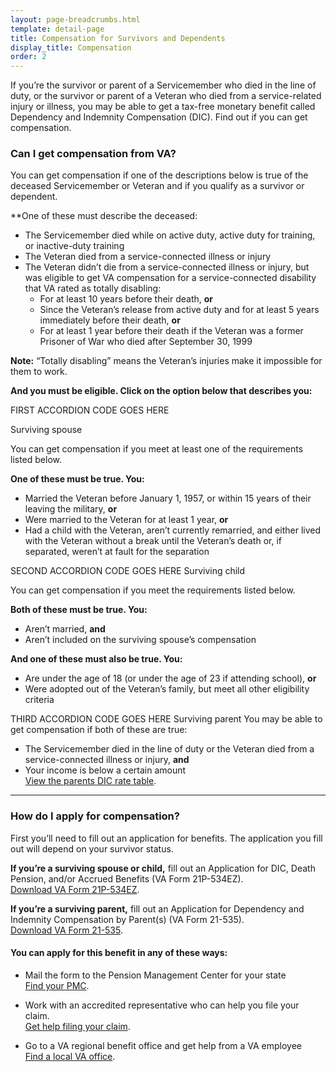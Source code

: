```yaml
---
layout: page-breadcrumbs.html
template: detail-page
title: Compensation for Survivors and Dependents
display_title: Compensation
order: 2
---
```


<div class="va-introtext">

If you’re the survivor or parent of a Servicemember who died in the line of duty, or the survivor or parent of a Veteran who died from a service-related injury or illness, you may be able to get a tax-free monetary benefit called Dependency and Indemnity Compensation (DIC). Find out if you can get compensation. 

</div>

<div class="feature" markdown="0">
  
### Can I get compensation from VA?

You can get compensation if one of the descriptions below is true of the deceased Servicemember or Veteran and if you qualify as a survivor or dependent. 

**One of these must describe the deceased:

- The Servicemember died while on active duty, active duty for training, or inactive-duty training
- The Veteran died from a service-connected illness or injury
- The Veteran didn’t die from a service-connected illness or injury, but was eligible to get VA compensation for a service-connected disability that VA rated as totally disabling: 
  - For at least 10 years before their death, **or**
  - Since the Veteran’s release from active duty and for at least 5 years immediately before their death, **or**
  - For at least 1 year before their death if the Veteran was a former Prisoner of War who died after September 30, 1999

**Note:** “Totally disabling” means the Veteran’s injuries make it impossible for them to work.

**And you must be eligible. Click on the option below that describes you:**
</div>

FIRST ACCORDION CODE GOES HERE

Surviving spouse

You can get compensation if you meet at least one of the requirements listed below.

**One of these must be true. You:**
- Married the Veteran before January 1, 1957, or within 15 years of their leaving the military, **or**
- Were married to the Veteran for at least 1 year, **or**
- Had a child with the Veteran, aren’t currently remarried, and either lived with the Veteran without a break until the Veteran’s death or, if separated, weren’t at fault for the separation

SECOND ACCORDION CODE GOES HERE
Surviving child

You can get compensation if you meet the requirements listed below.

**Both of these must be true. You:**
- Aren’t married, **and**
- Aren’t included on the surviving spouse’s compensation

**And one of these must also be true. You:**
- Are under the age of 18 (or under the age of 23 if attending school), **or**
- Were adopted out of the Veteran’s family, but meet all other eligibility criteria

THIRD ACCORDION CODE GOES HERE
Surviving parent
You may be able to get compensation if both of these are true:

- The Servicemember died in the line of duty or the Veteran died from a service-connected illness or injury, **and**
- Your income is below a certain amount <br>
[View the parents DIC rate table]( https://benefits.va.gov/Pension/current_rates_Parents_DIC_pen.asp). 

-----

### How do I apply for compensation? 

First you’ll need to fill out an application for benefits. The application you fill out will depend on your survivor status.    

**If you’re a surviving spouse or child,** fill out an Application for DIC, Death Pension, and/or Accrued Benefits (VA Form 21P-534EZ). <br>
[Download VA Form 21P-534EZ](https://www.vba.va.gov/pubs/forms/VBA-21P-534EZ-ARE.pdf).


**If you’re a surviving parent,** fill out an Application for Dependency and Indemnity Compensation by Parent(s) (VA Form 21-535). <br>
[Download VA Form 21-535](https://www.vba.va.gov/pubs/forms/VBA-21-535-ARE.pdf).

#### You can apply for this benefit in any of these ways:

- Mail the form to the Pension Management Center for your state <br>
[Find your PMC](/pension/pension-management-center/).

- Work with an accredited representative who can help you file your claim. <br>
[Get help filing your claim](/disability-benefits/apply/help/index.html).

- Go to a VA regional benefit office and get help from a VA employee <br>
[Find a local VA office](/facilities/).





